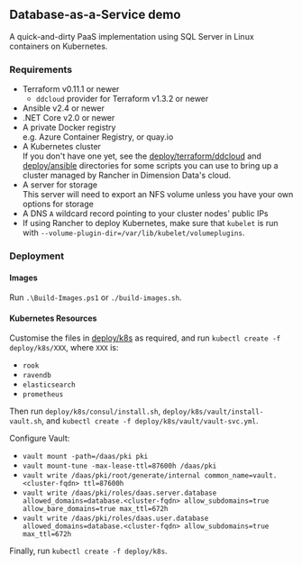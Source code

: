 ## Database-as-a-Service demo

A quick-and-dirty PaaS implementation using SQL Server in Linux containers on Kubernetes.

### Requirements

* Terraform v0.11.1 or newer
  * `ddcloud` provider for Terraform v1.3.2 or newer
* Ansible v2.4 or newer
* .NET Core v2.0 or newer
* A private Docker registry  
  e.g. Azure Container Registry, or quay.io
* A Kubernetes cluster  
  If you don't have one yet, see the [deploy/terraform/ddcloud](deploy/terraform/ddcloud) and [deploy/ansible](deploy/ansible) directories for some scripts you can use to bring up a cluster managed by Rancher in Dimension Data's cloud.
* A server for storage  
  This server will need to export an NFS volume unless you have your own options for storage
* A DNS `A` wildcard record pointing to your cluster nodes' public IPs
* If using Rancher to deploy Kubernetes, make sure that `kubelet` is run with `--volume-plugin-dir=/var/lib/kubelet/volumeplugins`.

### Deployment

#### Images

Run `.\Build-Images.ps1` or `./build-images.sh`.

#### Kubernetes Resources

Customise the files in [deploy/k8s](deploy/k8s) as required, and run `kubectl create -f deploy/k8s/XXX`, where `XXX` is:

* `rook`
* `ravendb`
* `elasticsearch`
* `prometheus`

Then run `deploy/k8s/consul/install.sh`, `deploy/k8s/vault/install-vault.sh`, and `kubectl create -f deploy/k8s/vault/vault-svc.yml`.

Configure Vault:

* `vault mount -path=/daas/pki pki`
* `vault mount-tune -max-lease-ttl=87600h /daas/pki`
* `vault write /daas/pki/root/generate/internal common_name=vault.<cluster-fqdn> ttl=87600h`
* `vault write /daas/pki/roles/daas.server.database allowed_domains=database.<cluster-fqdn> allow_subdomains=true allow_bare_domains=true max_ttl=672h`
* `vault write /daas/pki/roles/daas.user.database allowed_domains=database.<cluster-fqdn> allow_subdomains=true max_ttl=672h`

Finally, run `kubectl create -f deploy/k8s`.

